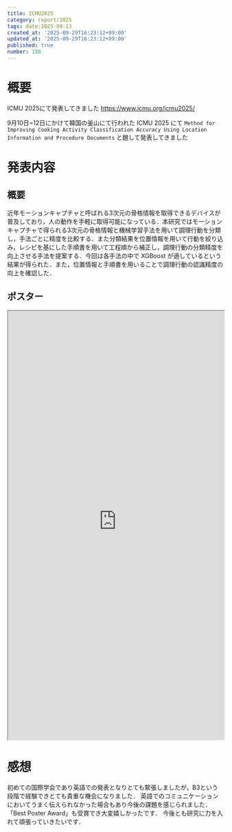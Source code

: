 ```yaml
---
title: ICMU2025
category: report/2025
tags: date:2025-09-13
created_at: '2025-09-29T16:23:12+09:00'
updated_at: '2025-09-29T16:23:12+09:00'
published: true
number: 180
---
```


# 概要
ICMU 2025にて発表してきました
https://www.icmu.org/icmu2025/

9月10日~12日にかけて韓国の釜山にて行われた ICMU 2025 にて `Method for Improving Cooking Activity Classification Accuracy Using Location Information and Procedure Documents` と題して発表してきました


# 発表内容
## 概要
近年モーションキャプチャと呼ばれる3次元の骨格情報を取得できるデバイスが普及しており，人の動作を手軽に取得可能になっている．本研究ではモーションキャプチャで得られる3次元の骨格情報と機械学習手法を用いて調理行動を分類し，手法ごとに精度を比較する．また分類結果を位置情報を用いて行動を絞り込み，レシピを基にした手順書を用いて工程順から補正し，調理行動の分類精度を向上させる手法を提案する．今回は各手法の中で XGBoost が適しているという結果が得られた．また，位置情報と手順書を用いることで調理行動の認識精度の向上を確認した．

## ポスター
<iframe width="100%" height="1000px" src="https://esa-storage-tokyo.s3-ap-northeast-1.amazonaws.com/uploads/production/attachments/21347/2025/09/29/148142/7ed398be-a143-4209-a55a-503d58a40c60.pdf"></iframe>

# 感想
初めての国際学会であり英語での発表となりとても緊張しましたが，B3という段階で経験できとても貴重な機会になりました．
英語でのコミュニケーションにおいてうまく伝えられなかった場合もあり今後の課題を感じられました．
「Best Poster Award」も受賞でき大変嬉しかったです．
今後とも研究に力を入れて頑張っていきたいです．

